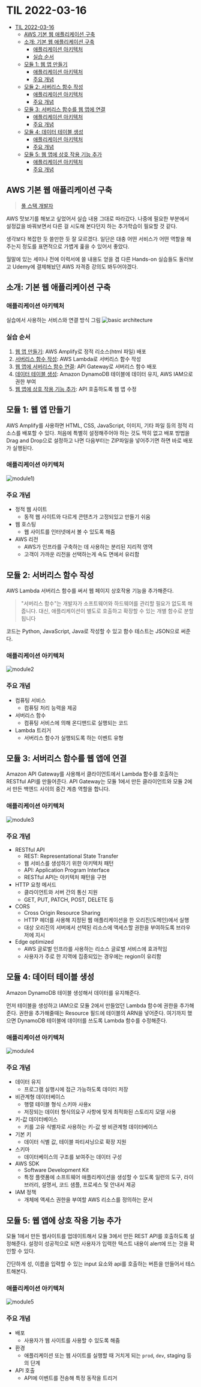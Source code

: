 # TIL 2022-03-16

- [TIL 2022-03-16](#til-2022-03-16)
    - [AWS 기본 웹 애플리케이션 구축](#aws-기본-웹-애플리케이션-구축)
    - [소개: 기본 웹 애플리케이션 구축](#소개-기본-웹-애플리케이션-구축)
        - [애플리케이션 아키텍처](#애플리케이션-아키텍처)
        - [실습 순서](#실습-순서)
    - [모듈 1: 웹 앱 만들기](#모듈-1-웹-앱-만들기)
        - [애플리케이션 아키텍처](#애플리케이션-아키텍처-1)
        - [주요 개념](#주요-개념)
    - [모듈 2: 서버리스 함수 작성](#모듈-2-서버리스-함수-작성)
        - [애플리케이션 아키텍처](#애플리케이션-아키텍처-2)
        - [주요 개념](#주요-개념-1)
    - [모듈 3: 서버리스 함수를 웹 앱에 연결](#모듈-3-서버리스-함수를-웹-앱에-연결)
        - [애플리케이션 아키텍처](#애플리케이션-아키텍처-3)
        - [주요 개념](#주요-개념-2)
    - [모듈 4: 데이터 테이블 생성](#모듈-4-데이터-테이블-생성)
        - [애플리케이션 아키텍처](#애플리케이션-아키텍처-4)
        - [주요 개념](#주요-개념-3)
    - [모듈 5: 웹 앱에 상호 작용 기능 추가](#모듈-5-웹-앱에-상호-작용-기능-추가)
        - [애플리케이션 아키텍처](#애플리케이션-아키텍처-5)
        - [주요 개념](#주요-개념-4)

## AWS 기본 웹 애플리케이션 구축

> [풀 스택 개발자](https://aws.amazon.com/ko/getting-started/hands-on/build-web-app-s3-lambda-api-gateway-dynamodb/?e=gs2020&p=fullstack)

AWS 맛보기를 해보고 싶었어서 실습 내용 그대로 따라갔다. 나중에 필요한 부분에서 설정값을 바꿔보면서 다른 걸 시도해 본다던지 하는 추가학습이 필요할 것 같다.

생각보다 복잡한 듯 쓸만한 듯 잘 모르겠다. 일단은 대충 어떤 서비스가 어떤 역할을 해주는지 정도를 표면적으로 가볍게 훑을 수 있어서 좋았다.

월말에 있는 세미나 전에 이력서에 쓸 내용도 얻을 겸 다른 Hands-on 실습들도 둘러보고 Udemy에 결제해놨던 AWS 자격증 강의도 봐두어야겠다.

## 소개: 기본 웹 애플리케이션 구축

### 애플리케이션 아키텍처

실습에서 사용하는 서비스와 연결 방식 그림
![basic architecture](https://d1.awsstatic.com/webteam/getting_started/GSRC%202020%20updates/full-stack%20amplify%20console%20arch%20diagram%20module%205.8d82fc2a7b47b307dfcefb6fa5f364e8c24426bc.png)

### 실습 순서

1. [웹 앱 만들기](https://aws.amazon.com/ko/getting-started/hands-on/build-web-app-s3-lambda-api-gateway-dynamodb/module-one/?e=gs2020&p=build-a-web-app-intro): AWS Amplify로 정적 리소스(html 파일) 배포
2. [서버리스 함수 작성](https://aws.amazon.com/ko/getting-started/hands-on/build-web-app-s3-lambda-api-gateway-dynamodb/module-two/?e=gs2020&p=build-a-web-app-intro): AWS Lambda로 서버리스 함수 작성
3. [웹 앱에 서버리스 함수 연결](https://aws.amazon.com/ko/getting-started/hands-on/build-web-app-s3-lambda-api-gateway-dynamodb/module-three/?e=gs2020&p=build-a-web-app-intro): API Gateway로 서버리스 함수 배포
4. [데이터 테이블 생성](https://aws.amazon.com/ko/getting-started/hands-on/build-web-app-s3-lambda-api-gateway-dynamodb/module-four/?e=gs2020&p=build-a-web-app-intro): Amazon DynamoDB 테이블에 데이터 유지, AWS IAM으로 권한 부여
5. [웹 앱에 상호 작용 기능 추가](https://aws.amazon.com/ko/getting-started/hands-on/build-web-app-s3-lambda-api-gateway-dynamodb/module-five/?e=gs2020&p=build-a-web-app-intro): API 호출하도록 웹 앱 수정

## 모듈 1: 웹 앱 만들기

AWS Amplify를 사용하면 HTML, CSS, JavaScript, 이미지, 기타 파일 등의 정적 리소스를 배포할 수 있다. 처음에 특별히 설정해주어야 하는 것도 딱히 없고 배포 방법을 Drag and Drop으로 설정하고 나면 다음부터는 ZIP파일을 넣어주기면 하면 바로 배포가 실행된다.

### 애플리케이션 아키텍처

![module1](https://d1.awsstatic.com/webteam/getting_started/GSRC%202020%20updates/full-stack%20amplify%20console%20arch%20diagram%20module%201.598e9f417bcbb955c0de96c9c2ae4183a3e1b41a.png))

### 주요 개념

- 정적 웹 사이트
    - 동적 웹 사이트와 다르게 콘텐츠가 고정되있고 만들기 쉬움
- 웹 호스팅
    - 웹 사이트를 인터넷에서 볼 수 있도록 해줌
- AWS 리전 
    - AWS가 인프라를 구축하는 데 사용하는 분리된 지리적 영역
    - 고객이 가까운 리전을 선택하는게 속도 면에서 유리함

## 모듈 2: 서버리스 함수 작성

AWS Lambda 서버리스 함수를 써서 웹 페이지 상호작용 기능을 추가해준다.

> "서버리스 함수"는 개발자가 소프트웨어와 하드웨어를 관리할 필요가 없도록 해줍니다. 대신, 애플리케이션이 별도로 호출하고 확장할 수 있는 개별 함수로 분할됩니다

코드는 Python, JavaScript, Java로 작성할 수 있고 함수 테스트는 JSON으로 써준다.

### 애플리케이션 아키텍처

![module2](https://d1.awsstatic.com/webteam/getting_started/GSRC%202020%20updates/full-stack%20amplify%20console%20arch%20diagram%20module%202.6567ede33b4c8fa82c4d6ee2760475ed815b5612.png)

### 주요 개념

- 컴퓨팅 서비스
    - 컴퓨팅 처리 능력을 제공
- 서버리스 함수
    - 컴퓨팅 서비스에 의해 온디맨드로 실행되는 코드
- Lambda 트리거
    - 서버리스 함수가 실행되도록 하는 이벤트 유형

## 모듈 3: 서버리스 함수를 웹 앱에 연결

Amazon API Gateway를 사용해서 클라이언트에서 Lambda 함수를 호출하는 RESTful API를 만들어준다. API Gateway는 모듈 1에서 만든 클라이언트와 모듈 2에서 만든 백엔드 사이의 중간 계층 역할을 합니다.

### 애플리케이션 아키텍처

![module3](https://d1.awsstatic.com/webteam/getting_started/GSRC%202020%20updates/full-stack%20amplify%20console%20arch%20diagram%20module%203.0ce9d694ee3aa0f7e5c6613327562c507066d901.png)

### 주요 개념

- RESTful API 
    - REST: Representational State Transfer
    - 웹 서비스를 생성하기 위한 아키텍처 패턴
    - API: Application Program Interface
    - RESTful API는 아키텍처 패턴을 구현
- HTTP 요청 메서드
    - 클라이언트와 서버 간의 통신 지원
    - GET, PUT, PATCH, POST, DELETE 등
- CORS 
    - Cross Origin Resource Sharing
    - HTTP 헤더를 사용해 지정된 웹 애플리케이션을 한 오리진(도메인)에서 실행
    - 대상 오리진의 서버에서 선택된 리소스에 액세스할 권한을 부여하도록 브라우저에 지시
- Edge optimized
    - AWS 글로벌 인프라를 사용하는 리소스 글로벌 서비스에 효과적임
    - 사용자가 주로 한 지역에 집중되있는 경우에는 region이 유리함

## 모듈 4: 데이터 테이블 생성

Amazon DynamoDB 테이블 생성해서 데이터를 유지해준다. 

먼저 테이블을 생성하고 IAM으로 모듈 2에서 만들었던 Lambda 함수에 권한을 추가해준다. 권한을 추가해줄때는 Resource 필드에 테이블의 ARN을 넣어준다. 여기까지 했으면 DynamoDB 테이블에 데이터를 쓰도록 Lambda 함수를 수정해준다.

### 애플리케이션 아키텍처

![module4](https://d1.awsstatic.com/webteam/getting_started/GSRC%202020%20updates/full-stack%20amplify%20console%20arch%20diagram%20module%204.5d8579ac658cc69067c702f51cdab5637f4925ee.png)

### 주요 개념

- 데이터 유지
    - 프로그램 실행시에 접근 가능하도록 데이터 저장
- 비관계형 데이터베이스
    - 행렬 테이블 형식 스키마 사용x
    - 저장되는 데이터 형식의요구 사항에 맞게 최적화된 스토리지 모델 사용
- 키-값 데이터베이스
    - 키를 고유 식별자로 사용하는 키-값 쌍 비관계형 데이터베이스
- 기본 키
    - 데이터 식별 값, 테이블 파티셔닝으로 확장 지원
- 스키마
    - 데이터베이스의 구조를 보여주는 데이터 구성
- AWS SDK
    - Software Development Kit
    - 특정 플랫폼에 소프트웨어 애플리케이션을 생성할 수 있도록 일련의 도구, 라이브러리, 설명서, 코드 샘플, 프로세스 및 안내서 제공
- IAM 정책
    - 개체에 액세스 권한을 부여할 AWS 리소스를 정의하는 문서

## 모듈 5: 웹 앱에 상호 작용 기능 추가

모듈 1에서 만든 웹사이트를 업데이트해서 모듈 3에서 만든 REST API를 호출하도록 설정해준다. 설정이 성공적으로 되면 사용자가 입력한 텍스트 내용이 alert에 뜨는 것을 확인할 수 있다.

간단하게 성, 이름을 입력할 수 있는 input 요소와 api를 호출하는 버튼을 만들어서 테스트해본다.

### 애플리케이션 아키텍처

![module5](https://d1.awsstatic.com/webteam/getting_started/GSRC%202020%20updates/full-stack%20amplify%20console%20arch%20diagram%20module%205.8d82fc2a7b47b307dfcefb6fa5f364e8c24426bc.png)

### 주요 개념

- 배포
    - 사용자가 웹 사이트를 사용할 수 있도록 해줌
- 환경
    - 애플리케이션 또는 웹 사이트를 실행할 때 거치게 되는 `prod`, `dev`, staging 등의 단계
- API 호출
    - API에 이벤트를 전송해 특정 동작을 트리거
